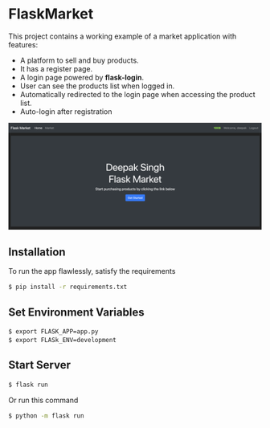 # FlaskMarket

This project contains a working example of a market application with features:

- A platform to sell and buy products.
- It has a register page.
- A login page powered by **flask-login**.
- User can see the products list when logged in.
- Automatically redirected to the login page when accessing the product list.
- Auto-login after registration

![Libray Management App - Flask](https://github.com/deepak6174/FlaskMarket/blob/main/Flask_app_image.png)




## Installation

To run the app flawlessly, satisfy the requirements
```bash
$ pip install -r requirements.txt
```

## Set Environment Variables
```bash
$ export FLASK_APP=app.py
$ export FLASk_ENV=development
```

## Start Server
```bash
$ flask run
```

Or run this command 
```bash
$ python -m flask run
